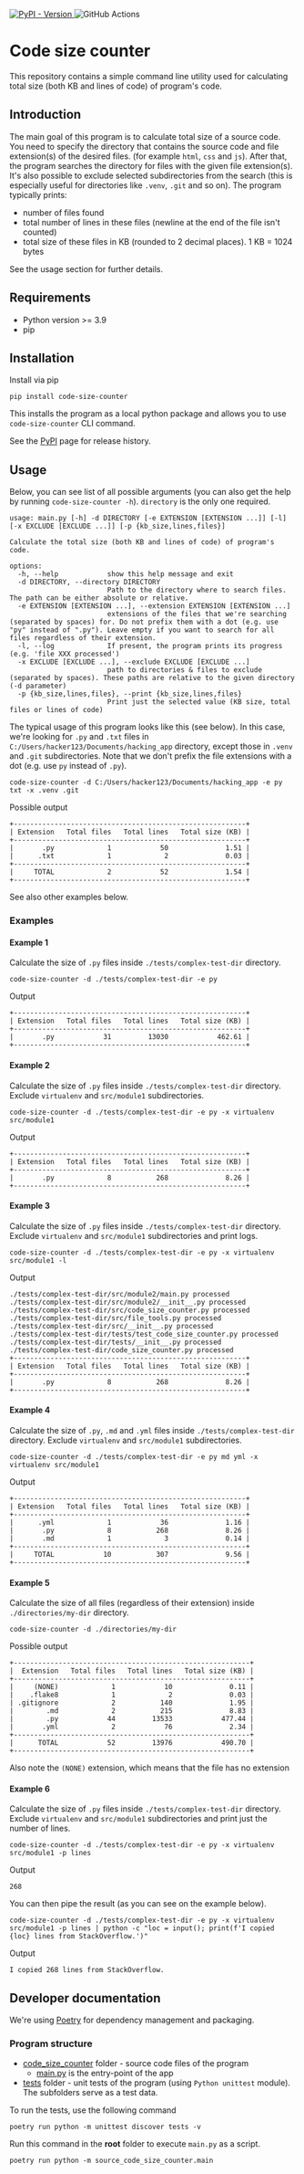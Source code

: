 [![PyPI - Version](https://img.shields.io/pypi/v/code-size-counter)
](https://pypi.org/project/code-size-counter/)
![GitHub Actions](https://github.com/VL-CZ/code-size-counter/actions/workflows/ci.yml/badge.svg)

# Code size counter
This repository contains a simple command line utility used for calculating total size (both 
KB and lines of code) of program's code.

## Introduction
The main goal of this program is to calculate total size of a source code.
You need to specify the directory that contains the source code and file extension(s) of the desired files.
(for example `html`, `css` and `js`). 
After that, the program searches the directory for files with the given file extension(s). It's also possible to exclude selected subdirectories from the search
(this is especially useful for directories like `.venv`, `.git` and so on).
The program typically prints:
- number of files found
- total number of lines in these files (newline at the end of the file isn't counted)
- total size of these files in KB (rounded to 2 decimal places). 1 KB = 1024 bytes

See the usage section for further details.

## Requirements
- Python version >= 3.9
- pip

## Installation
Install via pip
```shell
pip install code-size-counter
```

This installs the program as a local python package and allows you to use `code-size-counter` CLI command.

See the [PyPI](https://pypi.org/project/code-size-counter/) page for release history.

## Usage

Below, you can see list of all possible arguments (you can also get the help by running `code-size-counter -h`). `directory` is the only
one required.

```
usage: main.py [-h] -d DIRECTORY [-e EXTENSION [EXTENSION ...]] [-l] [-x EXCLUDE [EXCLUDE ...]] [-p {kb_size,lines,files}]

Calculate the total size (both KB and lines of code) of program's code.

options:
  -h, --help            show this help message and exit
  -d DIRECTORY, --directory DIRECTORY
                        Path to the directory where to search files. The path can be either absolute or relative.
  -e EXTENSION [EXTENSION ...], --extension EXTENSION [EXTENSION ...]
                        extensions of the files that we're searching (separated by spaces) for. Do not prefix them with a dot (e.g. use "py" instead of ".py"). Leave empty if you want to search for all files regardless of their extension.
  -l, --log             If present, the program prints its progress (e.g. 'file XXX processed')
  -x EXCLUDE [EXCLUDE ...], --exclude EXCLUDE [EXCLUDE ...]
                        path to directories & files to exclude (separated by spaces). These paths are relative to the given directory (-d parameter)
  -p {kb_size,lines,files}, --print {kb_size,lines,files}
                        Print just the selected value (KB size, total files or lines of code)
```

The typical usage of this program looks like this (see below). In this case, we're looking for `.py` and `.txt` files in `C:/Users/hacker123/Documents/hacking_app` directory,
except those in `.venv` and `.git` subdirectories.
Note that we don't prefix the file extensions with a dot (e.g. use `py` instead of `.py`).

```shell
code-size-counter -d C:/Users/hacker123/Documents/hacking_app -e py txt -x .venv .git
```
Possible output
```
+---------------------------------------------------------+
| Extension   Total files   Total lines   Total size (KB) |
+---------------------------------------------------------+
|       .py             1            50              1.51 |
|      .txt             1             2              0.03 |
+---------------------------------------------------------+
|     TOTAL             2            52              1.54 |
+---------------------------------------------------------+
```
See also other examples below.

### Examples
#### Example 1
Calculate the size of `.py` files inside `./tests/complex-test-dir` directory.

```shell
code-size-counter -d ./tests/complex-test-dir -e py
```
Output
```
+---------------------------------------------------------+
| Extension   Total files   Total lines   Total size (KB) |
+---------------------------------------------------------+
|       .py            31         13030            462.61 |
+---------------------------------------------------------+
```

#### Example 2
Calculate the size of `.py` files inside `./tests/complex-test-dir` directory. Exclude `virtualenv` and `src/module1` subdirectories.
```shell
code-size-counter -d ./tests/complex-test-dir -e py -x virtualenv src/module1
```
Output
```
+---------------------------------------------------------+
| Extension   Total files   Total lines   Total size (KB) |
+---------------------------------------------------------+
|       .py             8           268              8.26 |
+---------------------------------------------------------+
```

#### Example 3
Calculate the size of `.py` files inside `./tests/complex-test-dir` directory. Exclude `virtualenv` and `src/module1` subdirectories and print logs.
```shell
code-size-counter -d ./tests/complex-test-dir -e py -x virtualenv src/module1 -l
```
Output
```
./tests/complex-test-dir/src/module2/main.py processed
./tests/complex-test-dir/src/module2/__init__.py processed
./tests/complex-test-dir/src/code_size_counter.py processed
./tests/complex-test-dir/src/file_tools.py processed
./tests/complex-test-dir/src/__init__.py processed
./tests/complex-test-dir/tests/test_code_size_counter.py processed
./tests/complex-test-dir/tests/__init__.py processed
./tests/complex-test-dir/code_size_counter.py processed
+---------------------------------------------------------+
| Extension   Total files   Total lines   Total size (KB) |
+---------------------------------------------------------+
|       .py             8           268              8.26 |
+---------------------------------------------------------+   
```

#### Example 4
Calculate the size of `.py`, `.md` and `.yml` files inside `./tests/complex-test-dir` directory. Exclude `virtualenv` and `src/module1` subdirectories.
```shell
code-size-counter -d ./tests/complex-test-dir -e py md yml -x virtualenv src/module1
```
Output
```
+---------------------------------------------------------+
| Extension   Total files   Total lines   Total size (KB) |
+---------------------------------------------------------+
|      .yml             1            36              1.16 |
|       .py             8           268              8.26 |
|       .md             1             3              0.14 |
+---------------------------------------------------------+
|     TOTAL            10           307              9.56 |
+---------------------------------------------------------+
```

#### Example 5
Calculate the size of all files (regardless of their extension) inside `./directories/my-dir` directory.
```shell
code-size-counter -d ./directories/my-dir
```

Possible output
```
+----------------------------------------------------------+
|  Extension   Total files   Total lines   Total size (KB) |
+----------------------------------------------------------+
|     (NONE)             1            10              0.11 |
|    .flake8             1             2              0.03 |
| .gitignore             2           140              1.95 |
|        .md             2           215              8.83 |
|        .py            44         13533            477.44 |
|       .yml             2            76              2.34 |
+----------------------------------------------------------+
|      TOTAL            52         13976            490.70 |
+----------------------------------------------------------+
```

Also note the `(NONE)` extension, which means that the file has no extension


#### Example 6
Calculate the size of `.py` files inside `./tests/complex-test-dir` directory. Exclude `virtualenv` and `src/module1` subdirectories 
and print just the number of lines.
```shell
code-size-counter -d ./tests/complex-test-dir -e py -x virtualenv src/module1 -p lines
```

Output
```
268
```

You can then pipe the result (as you can see on the example below).
```shell
code-size-counter -d ./tests/complex-test-dir -e py -x virtualenv src/module1 -p lines | python -c "loc = input(); print(f'I copied {loc} lines from StackOverflow.')"
```
Output
```
I copied 268 lines from StackOverflow.
```

## Developer documentation

We're using [Poetry](https://python-poetry.org/docs/) for dependency management and packaging.

### Program structure

- [code_size_counter](./code_size_counter/) folder - source code files of the program
  - [main.py](code_size_counter/main.py) is the entry-point of the app
- [tests](./tests) folder - unit tests of the program (using `Python unittest` module). The subfolders serve as a test data.

To run the tests, use the following command
```shell
poetry run python -m unittest discover tests -v
```

Run this command in the **root** folder to execute `main.py` as a script.
```shell
poetry run python -m source_code_size_counter.main
```
